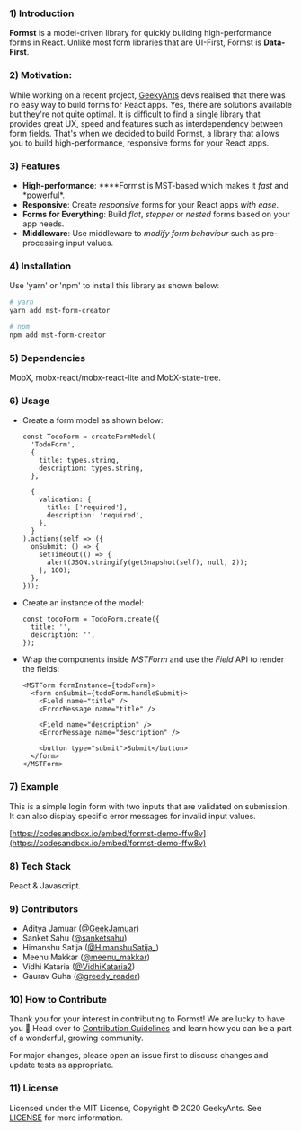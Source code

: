 ### 1) Introduction

**Formst** is a model-driven library for quickly building high-performance forms in React. Unlike most form libraries that are UI-First, Formst is **Data-First**.

### 2) Motivation:

While working on a recent project, [GeekyAnts](https://geekyants.com) devs realised that there was no easy way to build forms for React apps. Yes, there are solutions available but they're not quite optimal. It is difficult to find a single library that provides great UX, speed and features such as interdependency between form fields. That's when we decided to build Formst, a library that allows you to build high-performance, responsive forms for your React apps.

### 3) Features

- **High-performance**: \**\*\*Formst is MST-based which makes it *fast* and *powerful\*.
- **Responsive**: Create _responsive_ forms for your React apps _with ease_.
- **Forms for Everything**: Build _flat_, _stepper_ or _nested_ forms based on your app needs.
- **Middleware**: Use middleware to _modify form behaviour_ such as pre-processing input values.

### 4) Installation

Use 'yarn' or 'npm' to install this library as shown below:

```bash
# yarn
yarn add mst-form-creator

# npm
npm add mst-form-creator
```

### 5) Dependencies

MobX, mobx-react/mobx-react-lite and MobX-state-tree.

### 6) Usage

- Create a form model as shown below:

  ```tsx
  const TodoForm = createFormModel(
    'TodoForm',
    {
      title: types.string,
      description: types.string,
    },

    {
      validation: {
        title: ['required'],
        description: 'required',
      },
    }
  ).actions(self => ({
    onSubmit: () => {
      setTimeout(() => {
        alert(JSON.stringify(getSnapshot(self), null, 2));
      }, 100);
    },
  }));
  ```

- Create an instance of the model:

  ```tsx
  const todoForm = TodoForm.create({
    title: '',
    description: '',
  });
  ```

- Wrap the components inside _MSTForm_ and use the _Field_ API to render the fields:

  ```tsx
  <MSTForm formInstance={todoForm}>
    <form onSubmit={todoForm.handleSubmit}>
      <Field name="title" />
      <ErrorMessage name="title" />

      <Field name="description" />
      <ErrorMessage name="description" />

      <button type="submit">Submit</button>
    </form>
  </MSTForm>
  ```

### 7) Example

This is a simple login form with two inputs that are validated on submission. It can also display specific error messages for invalid input values.

[https://codesandbox.io/embed/formst-demo-ffw8v](https://codesandbox.io/embed/formst-demo-ffw8v)

### 8) Tech Stack

React & Javascript.

### 9) Contributors

- Aditya Jamuar ([@GeekJamuar](https://twitter.com/geekjamuar?lang=en))
- Sanket Sahu ([@sanketsahu](https://twitter.com/sanketsahu))
- Himanshu Satija ([@HimanshuSatija\_](https://twitter.com/HimanshuSatija_))
- Meenu Makkar ([@meenu_makkar](https://twitter.com/makkar_meenu))
- Vidhi Kataria ([@VidhiKataria2](https://twitter.com/vidhikataria2?lang=en))
- Gaurav Guha ([@greedy_reader](https://twitter.com/greedy_reader?lang=en))

### 10) How to Contribute

Thank you for your interest in contributing to Formst! We are lucky to have you 🙂 Head over to [Contribution Guidelines](https://github.com/formstjs/formst/blob/master/CONTRIBUTING.md) and learn how you can be a part of a wonderful, growing community.

For major changes, please open an issue first to discuss changes and update tests as appropriate.

### 11) License

Licensed under the MIT License, Copyright © 2020 GeekyAnts. See [LICENSE](https://github.com/formstjs/formst/blob/master/LICENSE) for more information.
